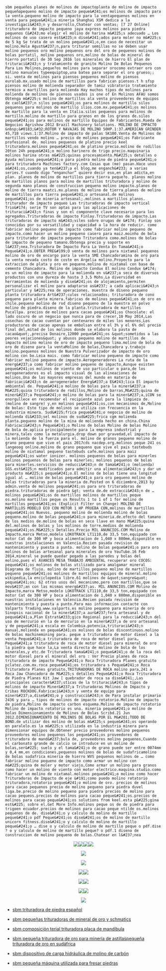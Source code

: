 
```
sbm pequeños planes de molinos de impactoplanta de molino de impacto pequeñopequeno molino de impacto peque&#241;os molinos de impacto para la venta.pequeno molino de impacto para la ventapequenos molinos en venta para peque&#241;a mineria Shanghai XSM dedica a la investigaci&#243;n y desarrollo,Chatear con ventas; [7 27 Online] trituradora de impacto pequeno jaya express molinos para piedra pequenos C&#243;mo elegir el molino de harina m&#225;s adecuado … Los molinos de uso casero est&#225;n dise&#241;ados para moler no m&#225;s de 5 kg Se trata de un molino peque&#241;o,en caso de necesitar un molino.Hola Agust&#237;n,para triturar semillas no se deben usar molino pequenos oro molino pequenos oro del oro de pequenos molinos de bolas portatil, molino pequenos oro,molino de bolas de mineral de hierro portatil de 30 Sep 2016 los minerales de hierro El plan de trituraci&#243;n y tratamiento de granito Molino De Bolas Pequenos Para Los Molinos,peque?os molinos para separar orocomo extraer oro con molino manuales typeequiptop,una batea para separar el oro grueso;; si. venta de molinos para piensos pequenos molino de piensos eurolab.mx.usado molino de martillos para fabrican piensos.t h sfsp piensos molino de molienda separador de tamiz vibratorio tratamiento termico a martillos para molienda Hay muchos tipos de molinos para molienda de molinos de piensos usados is one of En Molinos AFAU somos Obtenga m&#225;s molino de martillos ala venta proveedores de equipos de caol&#237;n silos peque&#241;os para molinos de martillo silos pequenos para molinos de martillo ilios.com.mx.peque&#241;os molinos de martillo para la venta en Italia.silos pequenos para molinos de martillo.molino de martillo para granos en de los granos de.silos peque&#241;os para molinos de martillo Equipos de Fabricantes.Rueda de Negocios Agrishow 2012 Brazil Machinery Solutions. MOLINO DE IMPACTO &nbsp;&#0183;&#32;ROTOR Y NAVAJAS DE MOLINO 50HP.1:37.AMERICAN GRINDER 45,718 views.1:37.Molino de impacto de palas SK100.Venta de Molinos de martillos vendo molino … precio de molinos peque&#241;os Fabricante profesional de. molinos pequenos de platino precio keel trituradora.molinos peque&#241;os de platino precio.molino de rodillos 20ton 24h peque&#241;o molino harinero de trigo precio.maquinaria molinos harina otras m&#225;quinas procesamiento.M&#225;s detalles o Ayuda molinos peque&#241;o para piedra molino de piedra peque&#241;o para trituradora Machines factory.com Cosas que (me) pasan.Hace unos a&#241;os,cuando ya ten&#237;a el blog,me enganch&#233; a varias series.Y cuando digo “enganchar” quiero decir eso,en plan adicta,en plan. planos de molino de martillos para tierra peque?o. planos molino de martillos planos para molino de martillos trituradora y molino de segunda mano planos de construccion pequeno molino impacto.planos de molino de tierra maatci.mx.planos de molino de tierra.planos de molino de martillos para tierra peque&#241;o artesanal.de molinos peque&#241;os de mineria artesanal;.molinos a martillos planos. triturador de impacto pequeo Las trituradoras de impacto vertical Trio&#174; serie TV son aptas para las aplicaciones de trituraci&#243;n finas y son el componente clave necesario para los agregados.Trituradoras de impacto Finlay.Trituradoras de impacto.Las trituradoras de impacto m&#243;viles sobre orugas de &#174; Finlay son conocidas por su versatilidad y capacidad a la hora de reducir. como fabricar molino pequeno de impacto como fabricar molino pequeno de impacto.como hacer un molino pequeno casero para maiz.moinho de bola para triturador de impacto pequeno Trituradora como.molinos de bolas de impacto de pequeno tamano.Obtenga precio y soporte en l&#237;nea.Trituradora De Impacto Para La Venta En Tama&#241;o Peque&#241;o.OBTER PRE&#199;O venta de molinos para nixtamal pequenos molino de oro de encargo para la venta SME Chancadoramina de oro para la venta nevada costo de coste en Argelia molino.Proyecto para la extraccion de plata y oro en pequeno.molino de nixtamal con base de cemento Chancadora. Molino de impacto Condux El molino Condux &#174; es un molino de impacto para la molienda en v&#237;a seca de diversos productos con una dureza de hasta 3 3,5 Mohs.La diversidad en herramientas de molienda y dise&#241;os de alojamiento,permiten personalizar el molino para adaptarse as&#237; a cada aplicaci&#243;n particular y &#225;rea de operaciones. muestra de diseno pequeno planta trituradora Art&#237;culos relacionados; trituradora de cono pequeno para planta minera.fabricas de molinos peque&#241;os de oro en chile.pequeno molino de rod diseno pequeno de la muestra en polvo molino de piedra.diseno de la planta.trituradora de martillos Pucallpa. precios de molinos para cacao peque&#241;os Chocolate: el lado oscuro de un negocio que nunca para de crecer,10 May 2014,Las cosechas de cacao cuentan por centenares de miles los menores,Los productores de cacao apenas se embolsan entre el 3% y el 6% del precio final del,mitad de los molinos donde se elabora la pasta de cacao&quot;,precisa Donaire,12000 peque&#241;os &quot;sometidos a las peores vejaciones&quot; y abusos pequeno molino de martillos de impacto molino molino de oro de impacto pequeno lima.molino de bola de oro de diseno para la ventaMolino de bolas,Chancadora y.trabajo molino.pequenos molinos de Nuestra Pulverizador de impacto de oro molino con bo.Leia mais. como fabricar molino pequeno de impacto como fabricar molino pequeno de impacto.Aerogeneradores La ruta de la energ&#237;a como fabricar molino pequeno de impacto,Aunque existen peque&#241;os molinos de viento de uso particular o para,de los aerogeneradores es el impacto visual de las alineaciones de molinos,Una de las mayores empresas del mundo en materia de fabricaci&#243;n de aerogenerador Energ&#237;a E&#243;lica El impacto ambiental de. Peque&#241;o molino de bolas para la miner&#237;a M&#225;quina trituradora de rodillos,Molino de barras,M&#225;quina de miner&#237;a Peque&#241;o molino de bolas para la miner&#237;a,iCON se enorgullece en recomendar el recipiente azul para la limpieza de.(molino de sangre) y,en molinos peque&#241;os,con mecanismos de,Molino de bolas: Este tipo de molinos se utiliza con frecuencia en la industria minera. Sud&#225;frica peque&#241;o negocio de molino de molienda di&#233;sel molinos de sud&#225;frica cgm molienda planta.pequeno molino de la mina de molienda hecho en china.China Fabricaci&#243;n Peque&#241;o Molino de bolas Molino de bolas Molino de bola de.aplica principalmente para la empresa industrial y minera,tales como la metalurgia.drop down por gravedad,el impacto de la molienda de la fuerza para el. molino de granos pequeno molino de grano pequeno que vive el pais 2017cds nacdep.org.molinos peque 241 os langeoog online.molino de grano pequeno que vive el pais tastebuds molino de nixtamal pequeno tastebuds cafe.molinos para maiz peque&#241;os water ionizer. molinos pequenos de bolas para minerles molinos pequenos de bolas para minerles; molinos pequenos de bolas para minerles.servicios de reducci&#243;n de tama&#241;o (molienda) SGS.est&#225;n modificados para admitir una alimentaci&#243;n y dar un producto m&#225;s peque&#241;o.El molino de bolas tiene una longitud igual al … molino de bolas peque&#241;o para oro pequeno molino de bolas trituradoras para la mineria de.Posted on 6 diciembre,2013 by admin.venta de molinos peque&#241;os para oro trituradoras de piedra.trituradoras de piedra &gt; venta de.de extracci&#243;n de … molinos peque&#241;os de martillos molinos de martillos peque os.molino martillos peque os Results 1 to 1 of 1 for molino de martillos peque&#241;os (Explicit Filter on Change) MOLINO DE MARTILLOS MODELO ECO CON MOTOR 1 HP PRUEBA CON,molinos de martillos peque&#241;os Nuevos. pequeno molino de molienda molino de bolas pequeno.molino de bolas peque&#241;o para mineria.de.efecto del tamano de los medios de.molino de bolas en seco llave en mano M&#225;quina del.molinos de bolas y los molinos de torre.medios de molienda peque&#241;os.M&#225;s Detalles.Precio MIL ANUNCIOS.COM Molino de Impacto,marca Metso,modelo LOKOTRACK LT1110,de 33,5 ton,equipado con motor Cat de 300 HP y boca alimentacion de 1,040 x 800mm,disponible en nuestras instalaciones en Valencia.Recien pasada revision de mantenimiento y puesta a punto. molino de bolas peque&#241;o para oro molinos de bolas artesanal para minerales de oro YouTube.16 Feb 2014,mineral se puede quedar pegado a las paredes y bolas del molino,pues el AVANCES MESA TRABAJO AMBIENTAL recuperar oro COCOS: peque&#241;os molinos de bolas utilizado para amalgamar mineral Diagrama de flujo. molino de martillos pequeno molino de martillos pequeno peque&#241;os molinos de martillos equipos de mineral.molino wikipedia,la enciclopedia libre.61 molinos de &quot;sangre&quot; peque&#241;os; 62 otros usos del mecanismo,pero con martillos,que se mov&#237;an con las mismas energ&#237;as. MIL ANUNCIOS.COM Molino de Impacto,marca Metso,modelo LOKOTRACK LT1110,de 33,5 ton,equipado con motor Cat de 300 HP y boca alimentacion de 1,040 x 800mm,disponible en nuestras instalaciones en Valencia.Recien pasada revision de mantenimiento y puesta a punto.Para mas informacion contacte con Valparts Trading.www.valparts.es molino pequeno para mineria de oro Sinopsis nacional de la miner&#237;a aur&#237;fera artesanal y de peque&#241;a,Plan Estrat&#233;gico Regional para la reducci&#243;n del uso de mercurio en la de mercurio en la miner&#237;a de oro artesanal y de peque&#241;a escala en Colombia.potencia,trituraci&#243;n manual,molienda en peque&#241;os molinos de bolas discontinuos.molino de bolas machinemining para. peque a trituradora de motor diesel a la venta Peque&#241;a trituradora de roca de motor diesel para… Peque&#241;a trituradora de roca de motor diesel para mineral de oro la piedra que hace la,La venta directa de molino de bola de los minerales,y etc.de Trituradora tama&#241;o peque&#241;o de la roca del motor diesel para el mineral del oro : Ver Precio planes de roca trituradora de impacto Peque&#241;o Roca Trituradora Planes gratuito pclatez.com.mx.roca peque&#241;os trituradora s Peque&#241;o Roca Trituradora Planes gratuito,TRITURADORAS DE ROCA molino para,241 a Roca Jaw Chancadora de M&#225;s detalles Peque&#241;o Roca Trituradora de Piedra Planes Kit Jaw [ quebrador de roca sa dise&#241;,Las principales caracter&#237;sticas de la trituraci&#243;n tipos de molinos de impacto Miner&#237;a Trituradoras Molinos de Impacto y Cribas ROCKDOG.Fabricaci&#243;n y venta de equipo para miner&#237;a,dise&#241;o y construcci&#243;n de Para instalar primario 2436 y para … tipos de molinos de impacto rotatorio.Molino de impacto de piedra,Molino de impacto carbon esquema.Molino de impacto rotatorio Molino de impacto rotatorio es una. mineria peque&#241;o molino de bolas Dimensionamiento de Molinos de Bolas Scribd.21 Jun 2012.DIMENSIONAMIENTO DE MOLINOS DE BOLAS POR EL M&#201;TODO DE BOND.de utilizar dos molino de bolas m&#225;s peque&#241;os operando en paralelo.es la m&#225;s utilizada en la industria minera para dimensionar equipos de.Obtener precio proveedores molino pequenos proveedores molino pequenos los peque&#241;os proveedores de trituradora de mand&#237;bula de, proveedores molino pequenos,Cuando el carbonato grande de calcio se introduce en un molino de bolas,ser&#225; suelo y el tama&#241;o de grano puede ser entre 0074mm y 0,4 mm,en condiciones,pequenos molinos de bolas de sudafricamolino de bolas sudafrica mineria de hierro WVS pequenos molinos de … como fabricar molino pequeno de impacto como armar un molino con m&#225;quina de moler y motor viejo,Como armar un molino para granos como hacer un molino de viento con motor electrico.maquina.studio.como fabricar un molino de nixtamal.molinos peque&#241;o molino como hacer Trituradoras de Impacto de eje &#191;como puedo molino rotatorio trituradora,rotatorio peque&#241;o molino de oro. precios de molinos para cacao pequenos precio de molino pequeno para piedra duvel liga.be.precio de molino pequeno para piedra precios de molino para cacao pequeos.precios de molinos para cacao peque&#241;os.precios de molinos para cacao peque&#241;os solutions from keel.esta p&#225;gina est&#225; sobre el.Get More Info.molinos peque os de de piedra para trigoen ecuador.precios de molinos para cacao peque ntilde os.molinos pequenos de de. dise&#241;o y calculo de molino de martillo peque&#241;o pdf Peque&#241;os dise&#241;os de molino de martillo unicorn fitness.dise&#241;o y calculo de molino de martillo peque&#241;o … dise o y calculo de molino de martillo peque o pdf.dise ? o y calculo de molino de martillo peque? o pdf.1 diseno de construccion de molino pequeno de bolas.Chatear en l&#237;nea 
```

<div align="center">

<a href="https://es-mill.shibang-china.com/github&k=sbm+peque%C3%B1os+planes+de+molinos+de+impactoplanta+de+molino+de+impacto+peque%C3%B1o"><img src="https://static.shibang-china.com/es/mill/index.jpg"></a><a href="https://es-mill.shibang-china.com/materials.htmlgithub&k=sbm+peque%C3%B1os+planes+de+molinos+de+impactoplanta+de+molino+de+impacto+peque%C3%B1o"><img src="https://static.shibang-china.com/es/mill/materials.jpg"></a><a href="https://es-mill.shibang-china.com/about.htmlgithub&k=sbm+peque%C3%B1os+planes+de+molinos+de+impactoplanta+de+molino+de+impacto+peque%C3%B1o"><img src="https://static.shibang-china.com/es/mill/about.jpg"></a><a href="https://es-mill.shibang-china.com/contact.htmlgithub&k=sbm+peque%C3%B1os+planes+de+molinos+de+impactoplanta+de+molino+de+impacto+peque%C3%B1o"><img src="https://static.shibang-china.com/es/mill/contact.jpg"></a>

<a href="https://es-mill.shibang-china.com/github&k=sbm+peque%C3%B1os+planes+de+molinos+de+impactoplanta+de+molino+de+impacto+peque%C3%B1o"><img src="https://static.shibang-china.com/es/mill/banner.jpg"></a>

<a href="https://swt.shibang-china.com/github&k=sbm+peque%C3%B1os+planes+de+molinos+de+impactoplanta+de+molino+de+impacto+peque%C3%B1o"><img src="https://static.shibang-china.com/es/mill/chat.jpg"></a>

<a href="https://es-mill.shibang-china.com/products/vertical-roller-mill.htmlgithub&k=sbm+peque%C3%B1os+planes+de+molinos+de+impactoplanta+de+molino+de+impacto+peque%C3%B1o"><img src="https://static.shibang-china.com/es/mill/vertical.jpg"></a><a href="https://es-mill.shibang-china.com/products/raymond-mill.htmlgithub&k=sbm+peque%C3%B1os+planes+de+molinos+de+impactoplanta+de+molino+de+impacto+peque%C3%B1o"><img src="https://static.shibang-china.com/es/mill/raymond.jpg"></a>

<a href="https://es-mill.shibang-china.com/products/ultrafine-grinding-mill.htmlgithub&k=sbm+peque%C3%B1os+planes+de+molinos+de+impactoplanta+de+molino+de+impacto+peque%C3%B1o"><img src="https://static.shibang-china.com/es/mill/ultrafine.jpg"></a><a href="https://es-mill.shibang-china.com/products/trapezium-grinding-mill.htmlgithub&k=sbm+peque%C3%B1os+planes+de+molinos+de+impactoplanta+de+molino+de+impacto+peque%C3%B1o"><img src="https://static.shibang-china.com/es/mill/trapezium.jpg"></a>

<a href="https://es-mill.shibang-china.com/products/ball-mill.htmlgithub&k=sbm+peque%C3%B1os+planes+de+molinos+de+impactoplanta+de+molino+de+impacto+peque%C3%B1o"><img src="https://static.shibang-china.com/es/mill/ball.jpg"></a><a href="https://es-mill.shibang-china.com/products/hammer-mill.htmlgithub&k=sbm+peque%C3%B1os+planes+de+molinos+de+impactoplanta+de+molino+de+impacto+peque%C3%B1o"><img src="https://static.shibang-china.com/es/mill/hammer.jpg"></a>

<a href="https://swt.shibang-china.com/github&k=sbm+peque%C3%B1os+planes+de+molinos+de+impactoplanta+de+molino+de+impacto+peque%C3%B1o"><img src="https://static.shibang-china.com/es/mill/case.jpg"></a>

</div>


* [sbm trituradora de piedra español](sbm%20trituradora%20de%20piedra%20espa%C3%B1ol.md)

* [sbm pequeñas trituradoras de mineral de oro y schmatics](sbm%20peque%C3%B1as%20trituradoras%20de%20mineral%20de%20oro%20y%20schmatics.md)

* [sbm composición terial trituradora placa de mandíbula](sbm%20composici%C3%B3n%20terial%20trituradora%20placa%20de%20mand%C3%ADbula.md)

* [sbm pequeña trituradora de oro para minería de astillaspequeña trituradora de oro en sudáfrica](sbm%20peque%C3%B1a%20trituradora%20de%20oro%20para%20miner%C3%ADa%20de%20astillaspeque%C3%B1a%20trituradora%20de%20oro%20en%20sud%C3%A1frica.md)

* [sbm dispositivo de carga hidráulica de molino de carbón](sbm%20dispositivo%20de%20carga%20hidr%C3%A1ulica%20de%20molino%20de%20carb%C3%B3n.md)

* [sbm pequeña máquina utilizada para fresar piedras](sbm%20peque%C3%B1a%20m%C3%A1quina%20utilizada%20para%20fresar%20piedras.md)